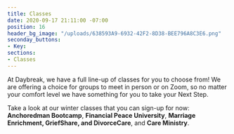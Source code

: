 ```yaml
---
title: Classes
date: 2020-09-17 21:11:00 -07:00
position: 16
header_bg_image: "/uploads/638593A9-6932-42F2-8D38-BEE796A8C3E6.png"
seconday_buttons:
- Key: 
sections:
- Classes
---
```


At Daybreak, we have a full line-up of classes for you to choose from!  We are offering a choice for groups to meet in person or on Zoom, so no matter your comfort level we have something for you to take your Next Step.  

Take a look at our winter classes that you can sign-up for now:  **Anchoredman Bootcamp**, **Financial Peace University**, **Marriage Enrichment, GriefShare, and DivorceCare**, and **Care Ministry**.   